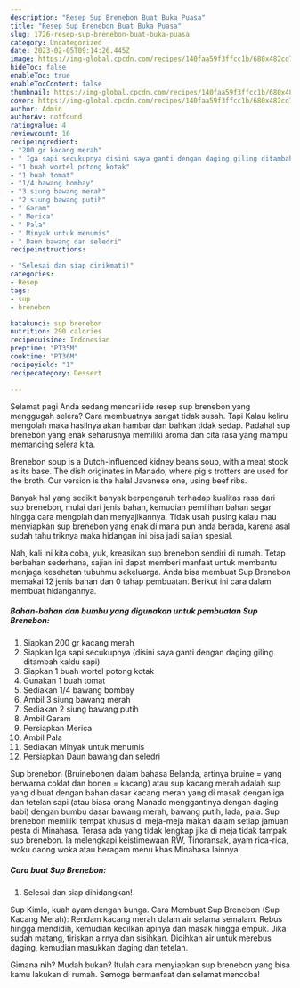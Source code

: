 ```yaml
---
description: "Resep Sup Brenebon Buat Buka Puasa"
title: "Resep Sup Brenebon Buat Buka Puasa"
slug: 1726-resep-sup-brenebon-buat-buka-puasa
category: Uncategorized
date: 2023-02-05T09:14:26.445Z
image: https://img-global.cpcdn.com/recipes/140faa59f3ffcc1b/680x482cq70/sup-brenebon-foto-resep-utama.jpg
hideToc: false
enableToc: true
enableTocContent: false
thumbnail: https://img-global.cpcdn.com/recipes/140faa59f3ffcc1b/680x482cq70/sup-brenebon-foto-resep-utama.jpg
cover: https://img-global.cpcdn.com/recipes/140faa59f3ffcc1b/680x482cq70/sup-brenebon-foto-resep-utama.jpg
author: Admin
authorAv: notfound
ratingvalue: 4
reviewcount: 16
recipeingredient:
- "200 gr kacang merah"
- " Iga sapi secukupnya disini saya ganti dengan daging giling ditambah kaldu sapi"
- "1 buah wortel potong kotak"
- "1 buah tomat"
- "1/4 bawang bombay"
- "3 siung bawang merah"
- "2 siung bawang putih"
- " Garam"
- " Merica"
- " Pala"
- " Minyak untuk menumis"
- " Daun bawang dan seledri"
recipeinstructions:

- "Selesai dan siap dinikmati!"
categories:
- Resep
tags:
- sup
- brenebon

katakunci: sup brenebon 
nutrition: 290 calories
recipecuisine: Indonesian
preptime: "PT35M"
cooktime: "PT36M"
recipeyield: "1"
recipecategory: Dessert

---
```



Selamat pagi Anda sedang mencari ide resep sup brenebon yang menggugah selera? Cara membuatnya sangat tidak susah. Tapi Kalau keliru mengolah maka hasilnya akan hambar dan bahkan tidak sedap. Padahal sup brenebon yang enak seharusnya memiliki aroma dan cita rasa yang mampu memancing selera kita.


Brenebon soup is a Dutch-influenced kidney beans soup, with a meat stock as its base. The dish originates in Manado, where pig&#39;s trotters are used for the broth. Our version is the halal Javanese one, using beef ribs.

Banyak hal yang sedikit banyak berpengaruh terhadap kualitas rasa dari sup brenebon, mulai dari jenis bahan, kemudian pemilihan bahan segar hingga cara mengolah dan menyajikannya. Tidak usah pusing kalau mau menyiapkan sup brenebon yang enak di mana pun anda berada, karena asal sudah tahu triknya maka hidangan ini bisa jadi sajian spesial.


Nah, kali ini kita coba, yuk, kreasikan sup brenebon sendiri di rumah. Tetap berbahan sederhana, sajian ini dapat memberi manfaat untuk membantu menjaga kesehatan tubuhmu sekeluarga. Anda bisa membuat Sup Brenebon memakai 12 jenis bahan dan 0 tahap pembuatan. Berikut ini cara dalam membuat hidangannya.

<!--inarticleads1-->

##### Bahan-bahan dan bumbu yang digunakan untuk pembuatan Sup Brenebon:

1. Siapkan 200 gr kacang merah
1. Siapkan  Iga sapi secukupnya (disini saya ganti dengan daging giling ditambah kaldu sapi)
1. Siapkan 1 buah wortel potong kotak
1. Gunakan 1 buah tomat
1. Sediakan 1/4 bawang bombay
1. Ambil 3 siung bawang merah
1. Sediakan 2 siung bawang putih
1. Ambil  Garam
1. Persiapkan  Merica
1. Ambil  Pala
1. Sediakan  Minyak untuk menumis
1. Persiapkan  Daun bawang dan seledri


Sup brenebon (Bruinebonen dalam bahasa Belanda, artinya bruine = yang berwarna coklat dan bonen = kacang) atau sup kacang merah adalah sup yang dibuat dengan bahan dasar kacang merah yang di masak dengan iga dan tetelan sapi (atau biasa orang Manado menggantinya dengan daging babi) dengan bumbu dasar bawang merah, bawang putih, lada, pala. Sup brenebon memiliki tempat khusus di meja-meja makan dalam setiap jamuan pesta di Minahasa. Terasa ada yang tidak lengkap jika di meja tidak tampak sup brenebon. Ia melengkapi keistimewaan RW, Tinoransak, ayam rica-rica, woku daong woka atau beragam menu khas Minahasa lainnya. 

<!--inarticleads2-->

##### Cara buat Sup Brenebon:


1. Selesai dan siap dihidangkan!

Sup Kimlo, kuah ayam dengan bunga. Cara Membuat Sup Brenebon (Sup Kacang Merah): Rendam kacang merah dalam air selama semalam. Rebus hingga mendidih, kemudian kecilkan apinya dan masak hingga empuk. Jika sudah matang, tiriskan airnya dan sisihkan. Didihkan air untuk merebus daging, kemudian masukkan daging dan tetelan. 

Gimana nih? Mudah bukan? Itulah cara menyiapkan sup brenebon yang bisa kamu lakukan di rumah. Semoga bermanfaat dan selamat mencoba!
